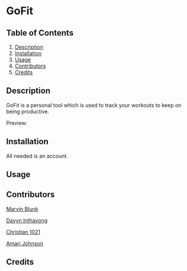 # GoFit

## Table of Contents
1. [Description](#description)
2. [Installation](#installation)
3. [Usage](#usage)
4. [Contributors](#contributors)
5. [Credits](#credits)

## Description
GoFit is a personal tool which is used to track your workouts to keep on being productive.

Preview: 

## Installation
All needed is an account.

## Usage



## Contributors
[Marvin Blunk](https://github.com/marvinblunck)

[Davyn Inthavong](https://github.com/hajiru)

[Christian 1021](https://github.com/Cristian01021)

[Amari Johnson](https://github.com/asjohnson8735)

## Credits
